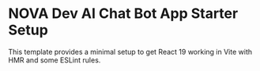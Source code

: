 # NOVA Dev AI Chat Bot App Starter Setup

This template provides a minimal setup to get React 19 working in Vite with HMR and some ESLint rules.
